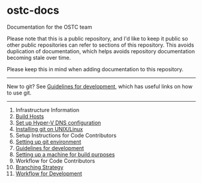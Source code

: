 # ostc-docs

Documentation for the OSTC team

Please note that this is a public repository, and I'd like to keep it
public so other public repositories can refer to sections of this
repository. This avoids duplication of documentation, which helps
avoids repository documentation becoming stale over time.

Please keep this in mind when adding documentation to this repository.

-----

New to git? See [Guidelines for development](setup-rules.md), which
has useful links on how to use git.

-----

1. Infrastructure Information
  1. [Build Hosts](setup-buildhosts.md)
  2. [Set up Hyper-V DNS configuration](https://github.com/jeffaco/msft-updatedns)
  3. [Installing git on UNIX/Linux](gitinstall-readme.md)
2. Setup Instructions for Code Contributors
  1. [Setting up git environment](setup-git.md)
  2. [Guidelines for development](setup-rules.md)
  3. [Setting up a machine for build purposes](setup-build.md)
3. Workflow for Code Contributors
  1. [Branching Strategy](workflow-branching.md)
  2. [Workflow for Development](workflow-workflow.md)
